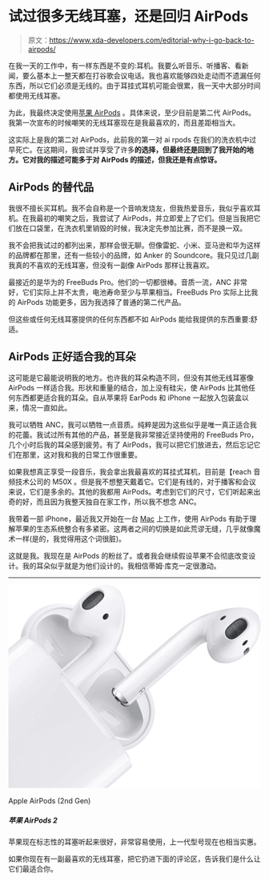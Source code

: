 # 试过很多无线耳塞，还是回归 AirPods

> 原文：<https://www.xda-developers.com/editorial-why-i-go-back-to-airpods/>

在我一天的工作中，有一样东西是不变的:耳机。我要么听音乐、听播客、看新闻，要么基本上一整天都在打谷歌会议电话。我也喜欢能够四处走动而不遗漏任何东西，所以它们必须是无线的。由于耳挂式耳机可能会很累，我一天中大部分时间都使用无线耳塞。

为此，我最终决定使用[苹果 AirPods](https://www.xda-developers.com/apple-airpods-3/) 。具体来说，至少目前是第二代 AirPods。我第一次宣布的时候嘲笑的无线耳塞现在是我最喜欢的，而且差距相当大。

这实际上是我的第二对 AirPods，此前我的第一对 ai rpods 在我们的洗衣机中过早死亡。在这期间，我尝试并享受了许多**的选择，但最终还是回到了我开始的地方。它对我的描述可能多于对 AirPods 的描述，但我还是有点惊讶。**

## AirPods 的替代品

我很不擅长买耳机。我不会自称是一个音响发烧友，但我热爱音乐，我似乎喜欢耳机。在我最初的嘲笑之后，我尝试了 AirPods，并立即爱上了它们。但是当我把它们放在口袋里，在洗衣机里销毁的时候，我决定先参加比赛，而不是换一双。

我不会把我试过的都列出来，那样会很无聊。但像雷蛇、小米、亚马逊和华为这样的品牌都在那里，还有一些较小的品牌，如 Anker 的 Soundcore。我只见过几副我真的不喜欢的无线耳塞，但没有一副像 AirPods 那样让我喜欢。

最接近的是华为的 FreeBuds Pro。他们的一切都很棒。音质一流，ANC 非常好，它们实际上并不太贵，电池寿命至少与苹果相当。FreeBuds Pro 实际上比我的 AirPods 功能更多，因为我选择了普通的第二代产品。

但这些或任何无线耳塞提供的任何东西都不如 AirPods 能给我提供的东西重要:舒适。

## AirPods 正好适合我的耳朵

这可能是它最能说明我的地方。也许我的耳朵构造不同，但没有其他无线耳塞像 AirPods 一样适合我。形状和重量的结合，加上没有硅尖，使 AirPods 比其他任何东西都更适合我的耳朵。自从苹果将 EarPods 和 iPhone 一起放入包装盒以来，情况一直如此。

我可以牺牲 ANC，我可以牺牲一点音质。纯粹是因为这些似乎是唯一真正适合我的花蕾。我试过所有其他的产品，甚至是我非常接近坚持使用的 FreeBuds Pro，几个小时后我的耳朵感到疲劳。有了 AirPods，我可以把它们放进去，然后忘记它们在那里，这对我和我的日常工作很重要。

如果我想真正享受一段音乐，我会拿出我最喜欢的耳挂式耳机，目前是【reach 音频技术公司的 M50X 。但是我不想整天戴着它。它们是有线的，对于播客和会议来说，它们是多余的。其他的我都用 AirPods。考虑到它们的尺寸，它们听起来出奇的好，而且因为我整天独自在家工作，所以我不想念 ANC。

我带着一部 iPhone，最近我又开始在一台 [Mac](https://www.xda-developers.com/best-macs/) 上工作，使用 AirPods 有助于理解苹果的生态系统整合有多紧密。这两者之间的切换是如此荒谬无缝，几乎就像魔术一样(是的，我觉得用这个词很脏)。

这就是我。我现在是 AirPods 的粉丝了。或者我会继续假设苹果不会彻底改变设计。我的耳朵似乎就是为他们设计的。我相信蒂姆·库克一定很激动。

* * *

 <picture>![Apple's now iconic earbuds sound good, are stupendously easy to live with and the previous generation model is now pretty affordable.](img/90f9bd45d4ec772c44eda547a2c14abd.png)</picture> 

Apple AirPods (2nd Gen)

##### 苹果 AirPods 2

苹果现在标志性的耳塞听起来很好，非常容易使用，上一代型号现在也相当实惠。

如果你现在有一副最喜欢的无线耳塞，把它扔进下面的评论区，告诉我们是什么让它们最适合你。